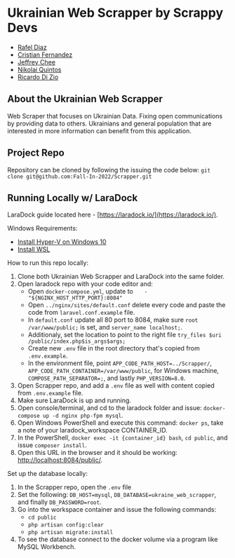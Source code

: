# Ukrainian Web Scrapper by Scrappy Devs

- [Rafel Diaz](https://www.linkedin.com/in/rafael-diaz-26368053/)
- [Cristian Fernandez](https://www.linkedin.com/in/cristian-fernandez-dev/)
- [Jeffrey Chee](https://www.linkedin.com/in/jeffrey-chee)
- [Nikolai Quintos](https://www.linkedin.com/in/nikolaiq/)
- [Ricardo Di Zio](https://www.linkedin.com/in/ricardo-di-zio-ab863ab9/)

## About the Ukrainian Web Scrapper 

Web Scraper that focuses on Ukrainian Data. Fixing open communications by providing data to others. Ukrainians and general population that are interested in more information can benefit from this application.

## Project Repo

Repository can be cloned by following the issuing the code below:
`git clone git@github.com:Fall-In-2022/Scrapper.git`

## Running Locally w/ LaraDock

LaraDock guide located here - [https://laradock.io/](https://laradock.io/).

Windows Requirements:
- [Install Hyper-V on Windows 10](https://docs.microsoft.com/en-us/virtualization/hyper-v-on-windows/quick-start/enable-hyper-v)
- [Install WSL](https://docs.microsoft.com/en-us/windows/wsl/install)

How to run this repo locally:

1. Clone both Ukrainian Web Scrapper and LaraDock into the same folder.
2. Open laradock repo with your code editor and:
   - Open `docker-compose.yml`, update to `   - "${NGINX_HOST_HTTP_PORT}:8084"`
   - Open `../nginx/sites/default.conf` delete every code and paste the code from `laravel.conf.example` file.
   - In `default.conf` update all 80 port to 8084, make sure `root /var/www/public;` is set, and `server_name localhost;`.
   - Additionaly, set the location to point to the right file `try_files $uri /public/index.php$is_args$args;`
   - Create new `.env` file in the root directory that's copied from `.env.example`.
   - In the environment file, point `APP_CODE_PATH_HOST=../Scrapper/`, `APP_CODE_PATH_CONTAINER=/var/www/public`, for Windows machine, `COMPOSE_PATH_SEPARATOR=;`, and lastly `PHP_VERSION=8.0`.
3. Open Scrapper repo, and add a `.env` file as well with content copied from `.env.example` file.
4. Make sure LaraDock is up and running.
5. Open console/terminal, and cd to the laradock folder and issue: `docker-compose up -d nginx php-fpm mysql`.
6. Open Windows PowerShell and execute this command: `docker ps`, take a note of your laradock_workspace CONTAINER_ID.
7. In the PowerShell, `docker exec -it {container_id} bash`, `cd public`, and issue `composer install`.
8. Open this URL in the browser and it should be working: [http://localhost:8084/public/](http://localhost:8084/public/).

Set up the database locally:

1. In the Scrapper repo, open the `.env` file
2. Set the following: `DB_HOST=mysql`, `DB_DATABASE=ukraine_web_scrapper`, and finally `DB_PASSWORD=root`.
3. Go into the workspace container and issue the following commands:
   - `cd public`
   - `php artisan config:clear`
   - `php artisan migrate:install`
4. To see the database connect to the docker volume via a program like MySQL Workbench.